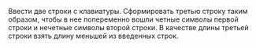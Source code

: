 Ввести две строки с клавиатуры. Сформировать третью строку таким образом, чтобы в нее попеременно вошли четные символы первой строки и нечетные символы второй строки. В качестве длины третьей строки взять длину меньшей из введенных строк. 